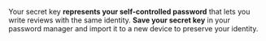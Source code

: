 Your secret key **represents your self-controlled password** that lets you write reviews with the same identity. **Save your secret key** in your password manager and import it to a new device to preserve your identity.